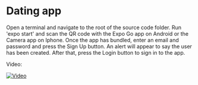 # Dating app

Open a terminal and navigate to the root of the source code folder. Run 'expo start' and scan the QR code with the Expo Go app on Android or the Camera app on Iphone. Once the app has bundled, enter an email and password and press the Sign Up button.
An alert will appear to say the user has been created. After that, press the Login button to sign in to the app.

Video:

[![Video](https://img.youtube.com/vi/d2epRl4rFNA/0.jpg)](https://youtu.be/d2epRl4rFNA)
